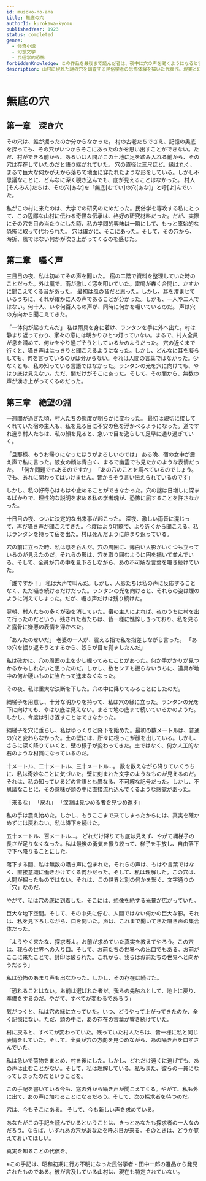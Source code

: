 ```yaml
---
id: musoko-no-ana
title: 無底の穴
authorId: kurokawa-kyomu
publishedYear: 1923
status: completed
genre:
  - 怪奇小説
  - 幻想文学
  - 民俗学的恐怖
forbiddenKnowledge: この作品を最後まで読んだ者は、夜中に穴の声を聞くようになると言われている
description: 山村に現れた謎の穴を調査する民俗学者の恐怖体験を描いた代表作。現実と幻想の境界が曖昧になる、黒川虚夢の最高傑作として名高い。
---
```


# 無底の穴

## 第一章　深き穴

その穴は、誰が掘ったのか分からなかった。
村の古老たちでさえ、記憶の奥底を探っても、その穴がいつからそこにあったのかを思い出すことができない。ただ、村ができる前から、あるいは人間がこの土地に足を踏み入れる前から、その穴は存在していたのだと語り継がれていた。
穴の直径は三尺ほど。縁は丸く、まるで巨大な何かが天から落ちて地面に穿たれたような形をしている。しかし不思議なことに、どんなに深く覗き込んでも、底が見えることはなかった。
村人[そんみん]たちは、その穴[あな]を「無底[むてい]の穴[あな]」と呼[よ]んでいた。

私がこの村に来たのは、大学での研究のためだった。民俗学を専攻する私にとって、この辺鄙な山村に伝わる奇怪な伝承は、格好の研究材料だった。だが、実際にその穴を目の当たりにした時、私の学問的興味は一瞬にして、もっと原始的な恐怖に取って代わられた。
穴は確かに、そこにあった。そして、その穴から、時折、風ではない何かが吹き上がってくるのを感じた。

## 第二章　囁く声

三日目の夜、私は初めてその声を聞いた。
宿の二階で資料を整理していた時のことだった。外は嵐で、雨が激しく窓を叩いていた。雷鳴が轟く合間に、かすかに聞こえてくる音があった。
最初は風の音だと思った。しかし、耳を澄ませているうちに、それが確かに人の声であることが分かった。しかも、一人や二人ではない。何十人、いや何百人もの声が、同時に何かを囁いているのだ。
声は穴の方向から聞こえてきた。

「一体何が起きたんだ」
私は雨具を身に着け、ランタンを手に外へ出た。村は静まり返っており、家々の窓には明かりひとつ灯っていない。まるで、村人全員が息を潜めて、何かをやり過ごそうとしているかのようだった。
穴の近くまで行くと、囁き声ははっきりと聞こえるようになった。しかし、どんなに耳を凝らしても、何を言っているのかは分からない。それは人間の言葉ではなかった。少なくとも、私の知っている言語ではなかった。ランタンの光を穴に向けても、やはり底は見えない。ただ、闇だけがそこにあった。そして、その闇から、無数の声が湧き上がってくるのだった。

## 第三章　絶望の淵

一週間が過ぎた頃、村人たちの態度が明らかに変わった。
最初は親切に接してくれていた宿の主人も、私を見る目に不安の色を浮かべるようになった。道ですれ違う村人たちは、私の顔を見ると、急いで目を逸らして足早に通り過ぎていく。

「旦那様、もうお帰りになったほうがよろしいのでは」
ある晩、宿の女中が震え声で私に言った。彼女の顔は青白く、まるで幽霊でも見たかのような表情だった。
「何か問題でもあるのですか」
「あの穴のことを調べているのでしょう。でも、あれに関わってはいけません。昔からそう言い伝えられているのです」

しかし、私の好奇心はもはや止めることができなかった。穴の謎は日増しに深まるばかりで、理性的な説明を求める私の学者魂が、恐怖に屈することを許さなかった。

十日目の夜、ついに決定的な出来事が起こった。
深夜、激しい雨音に混じって、再び囁き声が聞こえてきた。今度はより明瞭で、より近くから聞こえる。私はランタンを持って宿を出た。村は死んだように静まり返っている。

穴の前に立った時、私は息を呑んだ。穴の周囲に、薄白い人影がいくつも立っているのが見えたのだ。それらの影は、穴を取り囲むように円を描いて並んでいる。そして、全員が穴の中を見下ろしながら、あの不可解な言葉を囁き続けていた。

「誰ですか！」
私は大声で叫んだ。しかし、人影たちは私の声に反応することなく、ただ囁き続けるだけだった。ランタンの光を向けると、それらの姿は煙のように消えてしまった。だが、囁き声だけは残り続けた。

翌朝、村人たちの多くが姿を消していた。宿の主人によれば、夜のうちに村を出て行ったのだという。残された者たちは、皆一様に憔悴しきっており、私を見ると露骨に嫌悪の表情を浮かべた。

「あんたのせいだ」
老婆の一人が、震える指で私を指差しながら言った。
「あの穴を掘り返そうとするから、奴らが目を覚ましたんだ」

私は確かに、穴の周囲の土を少し掘ってみたことがあった。何か手がかりが見つかるかもしれないと思ったのだ。しかし、数センチも掘らないうちに、道具が地中の何か硬いものに当たって進まなくなった。

その夜、私は重大な決断を下した。穴の中に降りてみることにしたのだ。

縄梯子を用意し、十分な明かりを持って、私は穴の縁に立った。ランタンの光を下に向けても、やはり底は見えない。まるで地の底まで続いているかのようだ。しかし、今度は引き返すことはできなかった。

縄梯子を穴に垂らし、私はゆっくりと降下を始めた。最初の数メートルは、普通の穴と変わらなかった。土の壁には、所々に根っこが顔を出している。しかし、さらに深く降りていくと、壁の様子が変わってきた。土ではなく、何か人工的な石のような材質になっているのだ。

十メートル、二十メートル、三十メートル...。
数を数えながら降りていくうちに、私は奇妙なことに気づいた。壁に刻まれた文字のようなものが見えるのだ。それは、私の知っているどの言語とも異なる、不可解な記号だった。しかし、不思議なことに、その意味が頭の中に直接流れ込んでくるような感覚があった。

「来るな」
「戻れ」
「深淵は見つめる者を見つめ返す」

私の手は震え始めた。しかし、もうここまで来てしまったからには、真実を確かめずには戻れない。私は降下を続けた。

五十メートル、百メートル...。
どれだけ降りても底は見えず、やがて縄梯子の長さが足りなくなった。私は最後の勇気を振り絞って、梯子を手放し、自由落下で下へ降りることにした。

落下する間、私は無数の囁き声に包まれた。それらの声は、もはや言葉ではなく、直接意識に働きかけてくる何かだった。そして、私は理解した。この穴は、人間が掘ったものではない。それは、この世界と別の何かを繋ぐ、文字通りの「穴」なのだ。

やがて、私は穴の底に到着した。そこには、想像を絶する光景が広がっていた。

巨大な地下空間。そして、その中央に佇む、人間ではない何かの巨大な影。それは、私を見下ろしながら、口を開いた。声は、これまで聞いてきた囁き声の集合体だった。

「ようやく来たな、探求者よ。お前が求めていた真実を教えてやろう。この穴は、我らの世界への入り口。そして、お前たちの世界への出口でもある。お前がここに来たことで、封印は破られた。これから、我らはお前たちの世界へと向かうだろう」

私は恐怖のあまり声も出なかった。しかし、その存在は続けた。

「恐れることはない。お前は選ばれた者だ。我らの先触れとして、地上に戻り、準備をするのだ。やがて、すべてが変わるであろう」

気がつくと、私は穴の縁に立っていた。いつ、どうやって上がってきたのか、全く記憶にない。ただ、頭の中に、あの存在の言葉が響き続けていた。

村に戻ると、すべてが変わっていた。残っていた村人たちは、皆一様に私と同じ表情をしていた。そして、全員が穴の方向を見つめながら、あの囁き声を口ずさんでいた。

私は急いで荷物をまとめ、村を後にした。しかし、どれだけ遠くに逃げても、あの声は止むことがない。そして、私は理解している。私もまた、彼らの一員になってしまったのだということを。

この手記を書いている今も、窓の外から囁き声が聞こえてくる。やがて、私も外に出て、あの声に加わることになるだろう。そして、次の探求者を待つのだ。

穴は、今もそこにある。
そして、今も新しい声を求めている。

あなたがこの手記を読んでいるということは、きっとあなたも探求者の一人なのだろう。ならば、いずれあの穴があなたを呼ぶ日が来る。そのときは、どうか覚えておいてほしい。

真実を知ることの代償を。

※この手記は、昭和初期に行方不明になった民俗学者・田中一郎の遺品から発見されたものである。彼が言及している山村は、現在も特定されていない。